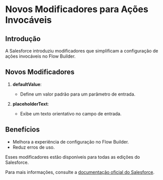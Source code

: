 # Novos Modificadores para Ações Invocáveis

## Introdução
A Salesforce introduziu modificadores que simplificam a configuração de ações invocáveis no Flow Builder.

## Novos Modificadores
1. **defaultValue**:
   - Define um valor padrão para um parâmetro de entrada.
  
2. **placeholderText**:
   - Exibe um texto orientativo no campo de entrada.
   
## Benefícios
- Melhora a experiência de configuração no Flow Builder.
- Reduz erros de uso.

Esses modificadores estão disponíveis para todas as edições do Salesforce.

Para mais informações, consulte a [documentação oficial do Salesforce](https://help.salesforce.com/s/articleView?id=release-notes.rn_apex_classes_annotation_InvocableVariable.htm&release=250&type=5).
